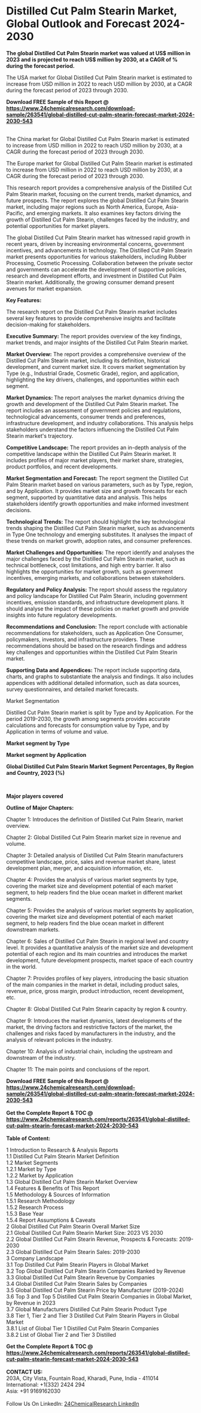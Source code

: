<h1>Distilled Cut Palm Stearin Market, Global Outlook and Forecast 2024-2030</h1><p><strong>The global Distilled Cut Palm Stearin market was valued at US$ million in 2023 and is projected to reach US$ million by 2030, at a CAGR of % during the forecast period.</strong></p><p>
</p><p>The USA market for Global Distilled Cut Palm Stearin market is estimated to increase from USD million in 2022 to reach USD million by 2030, at a CAGR during the forecast period of 2023 through 2030.</p><div><b>Download FREE Sample of this Report @ 
            <a href="https://www.24chemicalresearch.com/download-sample/263541/global-distilled-cut-palm-stearin-forecast-market-2024-2030-543">
            https://www.24chemicalresearch.com/download-sample/263541/global-distilled-cut-palm-stearin-forecast-market-2024-2030-543</a></b></div><br><p>
</p><p>The China market for Global Distilled Cut Palm Stearin market is estimated to increase from USD million in 2022 to reach USD million by 2030, at a CAGR during the forecast period of 2023 through 2030.</p><p>
</p><p>The Europe market for Global Distilled Cut Palm Stearin market is estimated to increase from USD million in 2022 to reach USD million by 2030, at a CAGR during the forecast period of 2023 through 2030.</p><p>
</p><p>This research report provides a comprehensive analysis of the Distilled Cut Palm Stearin market, focusing on the current trends, market dynamics, and future prospects. The report explores the global Distilled Cut Palm Stearin market, including major regions such as North America, Europe, Asia-Pacific, and emerging markets. It also examines key factors driving the growth of Distilled Cut Palm Stearin, challenges faced by the industry, and potential opportunities for market players.</p><p>
The global Distilled Cut Palm Stearin market has witnessed rapid growth in recent years, driven by increasing environmental concerns, government incentives, and advancements in technology. The Distilled Cut Palm Stearin market presents opportunities for various stakeholders, including Rubber Processing, Cosmetic Processing. Collaboration between the private sector and governments can accelerate the development of supportive policies, research and development efforts, and investment in Distilled Cut Palm Stearin market. Additionally, the growing consumer demand present avenues for market expansion.</p><p>
<strong>Key Features:</strong></p><p>
The research report on the Distilled Cut Palm Stearin market includes several key features to provide comprehensive insights and facilitate decision-making for stakeholders.</p><p>
<strong>Executive Summary: </strong>The report provides overview of the key findings, market trends, and major insights of the Distilled Cut Palm Stearin market.</p><p>
<strong>Market Overview:</strong> The report provides a comprehensive overview of the Distilled Cut Palm Stearin market, including its definition, historical development, and current market size. It covers market segmentation by Type (e.g., Industrial Grade, Cosmetic Grade), region, and application, highlighting the key drivers, challenges, and opportunities within each segment.</p><p>
<strong>Market Dynamics: </strong>The report analyses the market dynamics driving the growth and development of the Distilled Cut Palm Stearin market. The report includes an assessment of government policies and regulations, technological advancements, consumer trends and preferences, infrastructure development, and industry collaborations. This analysis helps stakeholders understand the factors influencing the Distilled Cut Palm Stearin market's trajectory.</p><p>
<strong>Competitive Landscape:</strong> The report provides an in-depth analysis of the competitive landscape within the Distilled Cut Palm Stearin market. It includes profiles of major market players, their market share, strategies, product portfolios, and recent developments.</p><p>
<strong>Market Segmentation and Forecast: </strong>The report segment the Distilled Cut Palm Stearin market based on various parameters, such as by Type, region, and by Application. It provides market size and growth forecasts for each segment, supported by quantitative data and analysis. This helps stakeholders identify growth opportunities and make informed investment decisions.</p><p>
<strong>Technological Trends: </strong>The report should highlight the key technological trends shaping the Distilled Cut Palm Stearin market, such as advancements in Type One technology and emerging substitutes. It analyses the impact of these trends on market growth, adoption rates, and consumer preferences.</p><p>
<strong>Market Challenges and Opportunities:</strong> The report identify and analyses the major challenges faced by the Distilled Cut Palm Stearin market, such as technical bottleneck, cost limitations, and high entry barrier. It also highlights the opportunities for market growth, such as government incentives, emerging markets, and collaborations between stakeholders.</p><p>
<strong>Regulatory and Policy Analysis:</strong> The report should assess the regulatory and policy landscape for Distilled Cut Palm Stearin, including government incentives, emission standards, and infrastructure development plans. It should analyse the impact of these policies on market growth and provide insights into future regulatory developments.</p><p>
<strong>Recommendations and Conclusion:</strong> The report conclude with actionable recommendations for stakeholders, such as Application One Consumer, policymakers, investors, and infrastructure providers. These recommendations should be based on the research findings and address key challenges and opportunities within the Distilled Cut Palm Stearin market.</p><p>
<strong>Supporting Data and Appendices: </strong>The report include supporting data, charts, and graphs to substantiate the analysis and findings. It also includes appendices with additional detailed information, such as data sources, survey questionnaires, and detailed market forecasts.</p><p>
Market Segmentation</p><p>
Distilled Cut Palm Stearin market is split by Type and by Application. For the period 2019-2030, the growth among segments provides accurate calculations and forecasts for consumption value by Type, and by Application in terms of volume and value.</p><p>
<strong>Market segment by Type</strong></p><p>
</p><p>
</p><p><strong>Market segment by Application</strong></p><p>
</p><p>
</p><p><strong>Global Distilled Cut Palm Stearin Market Segment Percentages, By Region and Country, 2023 (%)</strong></p><p>
 </p><p>
</p><p>
</p><p></p><p>
</p><p><strong>Major players covered</strong></p><p>
</p><p>
</p><p><strong>Outline of Major Chapters:</strong></p><p>
Chapter 1: Introduces the definition of Distilled Cut Palm Stearin, market overview.</p><p>
Chapter 2: Global Distilled Cut Palm Stearin market size in revenue and volume.</p><p>
Chapter 3: Detailed analysis of Distilled Cut Palm Stearin manufacturers competitive landscape, price, sales and revenue market share, latest development plan, merger, and acquisition information, etc.</p><p>
Chapter 4: Provides the analysis of various market segments by type, covering the market size and development potential of each market segment, to help readers find the blue ocean market in different market segments.</p><p>
Chapter 5: Provides the analysis of various market segments by application, covering the market size and development potential of each market segment, to help readers find the blue ocean market in different downstream markets.</p><p>
Chapter 6: Sales of Distilled Cut Palm Stearin in regional level and country level. It provides a quantitative analysis of the market size and development potential of each region and its main countries and introduces the market development, future development prospects, market space of each country in the world.</p><p>
Chapter 7: Provides profiles of key players, introducing the basic situation of the main companies in the market in detail, including product sales, revenue, price, gross margin, product introduction, recent development, etc.</p><p>
Chapter 8: Global Distilled Cut Palm Stearin capacity by region &amp; country.</p><p>
Chapter 9: Introduces the market dynamics, latest developments of the market, the driving factors and restrictive factors of the market, the challenges and risks faced by manufacturers in the industry, and the analysis of relevant policies in the industry.</p><p>
Chapter 10: Analysis of industrial chain, including the upstream and downstream of the industry.</p><p>
Chapter 11: The main points and conclusions of the report.</p><div><b>Download FREE Sample of this Report @ 
            <a href="https://www.24chemicalresearch.com/download-sample/263541/global-distilled-cut-palm-stearin-forecast-market-2024-2030-543">
            https://www.24chemicalresearch.com/download-sample/263541/global-distilled-cut-palm-stearin-forecast-market-2024-2030-543</a></b></div><br><div><b>Get the Complete Report & TOC @ 
            <a href="https://www.24chemicalresearch.com/reports/263541/global-distilled-cut-palm-stearin-forecast-market-2024-2030-543">
            https://www.24chemicalresearch.com/reports/263541/global-distilled-cut-palm-stearin-forecast-market-2024-2030-543</a></b></div><br>
            <b>Table of Content:</b><p>1 Introduction to Research & Analysis Reports<br />
    1.1 Distilled Cut Palm Stearin Market Definition<br />
    1.2 Market Segments<br />
        1.2.1 Market by Type<br />
        1.2.2 Market by Application<br />
    1.3 Global Distilled Cut Palm Stearin Market Overview<br />
    1.4 Features & Benefits of This Report<br />
    1.5 Methodology & Sources of Information<br />
        1.5.1 Research Methodology<br />
        1.5.2 Research Process<br />
        1.5.3 Base Year<br />
        1.5.4 Report Assumptions & Caveats<br />
2 Global Distilled Cut Palm Stearin Overall Market Size<br />
    2.1 Global Distilled Cut Palm Stearin Market Size: 2023 VS 2030<br />
    2.2 Global Distilled Cut Palm Stearin Revenue, Prospects & Forecasts: 2019-2030<br />
    2.3 Global Distilled Cut Palm Stearin Sales: 2019-2030<br />
3 Company Landscape<br />
    3.1 Top Distilled Cut Palm Stearin Players in Global Market<br />
    3.2 Top Global Distilled Cut Palm Stearin Companies Ranked by Revenue<br />
    3.3 Global Distilled Cut Palm Stearin Revenue by Companies<br />
    3.4 Global Distilled Cut Palm Stearin Sales by Companies<br />
    3.5 Global Distilled Cut Palm Stearin Price by Manufacturer (2019-2024)<br />
    3.6 Top 3 and Top 5 Distilled Cut Palm Stearin Companies in Global Market, by Revenue in 2023<br />
    3.7 Global Manufacturers Distilled Cut Palm Stearin Product Type<br />
    3.8 Tier 1, Tier 2 and Tier 3 Distilled Cut Palm Stearin Players in Global Market<br />
        3.8.1 List of Global Tier 1 Distilled Cut Palm Stearin Companies<br />
        3.8.2 List of Global Tier 2 and Tier 3 Distilled</p><div><b>Get the Complete Report & TOC @ 
            <a href="https://www.24chemicalresearch.com/reports/263541/global-distilled-cut-palm-stearin-forecast-market-2024-2030-543">
            https://www.24chemicalresearch.com/reports/263541/global-distilled-cut-palm-stearin-forecast-market-2024-2030-543</a></b></div><br><b>CONTACT US:</b><br>
            203A, City Vista, Fountain Road, Kharadi, Pune, India - 411014<br>
            International: +1(332) 2424 294<br>
            Asia: +91 9169162030 <br><br>
            Follow Us On LinkedIn: <a href="https://www.linkedin.com/company/24chemicalresearch/">24ChemicalResearch LinkedIn</a>